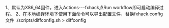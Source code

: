1、默认为X86_64固件，进入Actions---fxhack点Run workflow即可启动编译过程。
2、在本地编译环境下使用下面命令可以导出配置文件，替换fxhack.config文件
./scripts/diffconfig.sh > diffconfig
